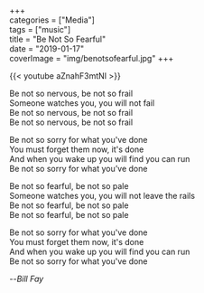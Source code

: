 +++  
categories = ["Media"]  
tags = ["music"]  
title = "Be Not So Fearful"  
date = "2019-01-17"  
coverImage = "img/benotsofearful.jpg"
+++  
  
<!--more-->
{{< youtube aZnahF3mtNI >}}

Be not so nervous, be not so frail  
Someone watches you, you will not fail  
Be not so nervous, be not so frail  
Be not so nervous, be not so frail  
  
Be not so sorry for what you've done  
You must forget them now, it's done  
And when you wake up you will find you can run  
Be not so sorry for what you’ve done  
   
Be not so fearful, be not so pale  
Someone watches you, you will not leave the rails  
Be not so fearful, be not so pale  
Be not so fearful, be not so pale  
   
Be not so sorry for what you've done  
You must forget them now, it's done  
And when you wake up you will find you can run  
Be not so sorry for what you've done  
   
--<cite>Bill Fay</cite>  

